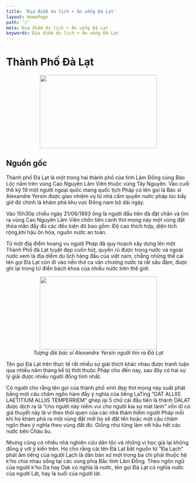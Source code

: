 ```yaml
---
title: 'Địa điểm du lịch + Ăn uống Đà Lạt'
layout: HomePage
path: '/'
meta: Địa điểm du lịch + Ăn uống Đà Lạt
keywords: Địa điểm du lịch + Ăn uống Đà Lạt
---
```



# Thành Phố Đà Lạt

<div align="center"><img src="https://c2.staticflickr.com/2/1852/44175487081_5e743a196d_b.jpg"width="320px" height="200px"></div>

## Nguồn gốc
Thành phố Đà Lạt là một trong hai thành phố của tỉnh Lâm Đồng cùng Bảo Lộc nằm trên vùng Cao Nguyên Lâm Viên thuộc vùng Tây Nguyên. Vào cuối thế kỷ 19 một người ngoại quốc mang quốc tịch Pháp có tên gọi là Bác sĩ Alexandre Yersin được giao nhiệm vụ từ nhà cấm quyền nước pháp lúc bấy giờ đó chính là khám phá khu vực Đông nam bộ dài ngày.

Vào 15h30p chiều ngày 21/06/1893 ông là người đầu tiên đã đặt chân và tìm ra vùng Cao Nguyên Lâm Viên chốn tiên cảnh thơ mọng này một vùng đất thỏa mãn đầy đủ các đều kiện đó bao gồm: Độ cao thích hợp, diện tích rộng,khí hậu ôn hòa, nguồn nước an toàn.

Từ một địa điểm hoang vu người Pháp đã quy hoạch xây dựng lên một Thành Phố đà Lạt tuyệt đẹp cuốn hút, quyến rũ được trong nước và ngoài nước xem là địa diểm du lịch hàng đầu của việt nam, chẵng những thế cái tên gọi Đà Lạt còn đi vào nền thơ ca văn chương nước ta rất sâu đậm, được ghi lại trong từ điển bách khoa của nhiều nước trên thế giới.

<div align="center"><img src="https://c2.staticflickr.com/2/1853/44175487551_cd06225122_o.jpg"width="320px" height="200px"></div>

<center><em>Tượng đài bác sĩ Alexandre Yersin người tìm ra Đà Lạt</em></center>

Tên gọi Đà Lạt trên thực tế rất nhiều sự giải thích khác nhau được tranh luận qua nhiều năm tháng kể từ thời thuộc Pháp cho đến nay, sau đây có hai sự lý giải được nhiều người đồng tình nhất.

Có người cho rằng tên gọi của thành phố xinh đẹp thơ mọng này xuất phát bằng một câu châm ngôn hàm đầy ý nghĩa của tiếng LaTing “DAT ALLIIS LAETITIUM ALLIIS TEMPERRIEM”  ghép lại 5 chữ cái đầu tiên là thành DALAT được dịch ra là “cho người này niềm vui cho người kia sự mát lành” vốn dĩ có giả thuyết này là vì theo thói quen của các nhà thám hiểm người Pháp mỗi khi họ khám phá ra một vùng đất mới họ sẽ đặt tên hoặc một câu châm ngôn theo ý nghĩa theo vùng đất đó. Giống như từng làm với hầu hết các nước bên Châu âu.

Nhưng cũng có nhiều nhà nghiên cứu dân tộc và những vị học giả lại không đồng ý với ý kiến trên. Họ cho rằng cái tên Đà Lạt bắt nguồn từ “Đạ Lạch” phát âm tiếng của người Lạch là dân bản xứ một trong ba chi phái thuộc hệ k’ho chia nhau sống tại các vùng phía Bắc tỉnh Lâm Đồng. Theo ngôn ngữ của người k’ho Da hay Dak có nghĩa là nước, tên gọi Đà Lạt có nghĩa nước của người Lát, hay là suối của người lát.